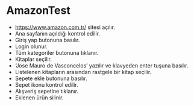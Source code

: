 # AmazonTest
- https://www.amazon.com.tr/ sitesi açılır. 
- Ana sayfanın açıldığı kontrol edilir.
- Giriş yap butonuna basılır.
- Login olunur.
- Tüm kategoriler butonuna tıklanır.
- Kitaplar seçilir.
- ‘Jose Mauro de Vasconcelos’ yazılır ve klavyeden enter tuşuna basılır.
- Listelenen kitapların arasından rastgele bir kitap seçilir.
- Sepete ekle butonuna basılır. 
- Sepet ikonu kontrol edilir.
- Alışveriş sepetine tıklanır.
- Eklenen ürün silinir.
